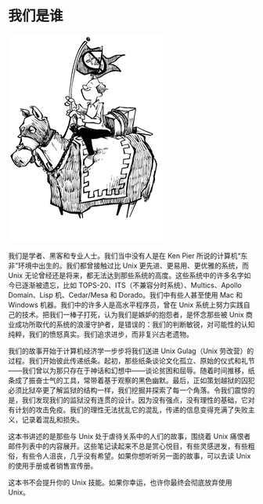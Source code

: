 # 我们是谁


![](../.gitbook/assets/who.png)

我们是学者、黑客和专业人士。我们当中没有人是在 Ken Pier 所说的计算机“东非”环境中出生的。我们都曾接触过比 Unix 更先进、更易用、更优雅的系统，而 Unix 无论曾经还是将来，都无法达到那些系统的高度。这些系统中的许多名字如今已逐渐被遗忘，比如 TOPS-20、ITS（不兼容分时系统）、Multics、Apollo Domain、Lisp 机、Cedar/Mesa 和 Dorado。我们中有些人甚至使用 Mac 和 Windows 机器。我们中的许多人是高水平程序员，曾在 Unix 系统上努力实践自己的技术。把我们一棒子打死，认为我们是嫉妒的抱怨者，是怀念那些被 Unix 商业成功所取代的系统的浪漫守护者，是错误的：我们的判断敏锐，对可能性的认知纯粹，我们的愤怒真实。我们追求进步，而非复兴古老遗物。

我们的故事开始于计算机经济学一步步将我们送进 Unix Gulag（Unix 劳改营）的过程。我们开始彼此传递纸条。起初，那些纸条谈论文化孤立、原始的仪式和礼节——我们曾以为那只存在于神话和幻想中——谈论贫困和屈辱。随着时间推移，纸条成了振奋士气的工具，常带着基于观察的黑色幽默。最后，正如策划越狱的囚犯必须比狱卒更了解监狱的结构一样，我们挖掘并探索了每一个角落。令我们震惊的是，我们发现我们的监狱没有连贯的设计。因为没有强点，没有理性的基础，它对有计划的攻击免疫。我们的理性无法扰乱它的混乱，传递的信息变得充满了失败主义，记录着混乱和损失。

这本书讲述的是那些与 Unix 处于虐待关系中的人们的故事，围绕着 Unix 痛恨者邮件列表中的内容展开。这些笔记读起来不总是赏心悦目，有些灵感迸发，有些粗俗，有些令人沮丧，几乎没有希望。如果你想听听另一面的故事，可以去读 Unix 的使用手册或者销售宣传册。

这本书不会提升你的 Unix 技能。如果你幸运，也许你最终会彻底放弃使用 Unix。
